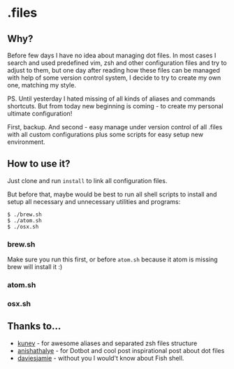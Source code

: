 # .files

## Why?
Before few days I have no idea about managing dot files. In most cases I search and used predefined vim, zsh and other configuration files and try to adjust to them, but one day after reading how these files can be managed with help of some version control system, I decide to try to create my own one, matching my style.

PS. Until yesterday I hated missing of all kinds of aliases and commands shortcuts. But from today new beginning is coming - to create my personal ultimate configuration!

First, backup. And second - easy manage under version control of all .files with all custom configurations plus some scripts for easy setup new environment.

## How to use it?
Just clone and run ```install``` to link all configuration files.

But before that, maybe would be best to run all shell scripts to install and setup all necessary and unnecessary utilities and programs:

```shell
$ ./brew.sh
$ ./atom.sh
$ ./osx.sh
```

### brew.sh

Make sure you run this first, or before `atom.sh` because it atom is missing brew will install it :)

### atom.sh

### osx.sh

## Thanks to...

- [kunev](https://github.com/kunev) - for awesome aliases and separated zsh files structure
- [anishathalye](https://github.com/anishathalye) - for Dotbot and cool post
inspirational post about dot files
- [daviesjamie](https://github.com/daviesjamie) - without you I would't know about Fish shell.
